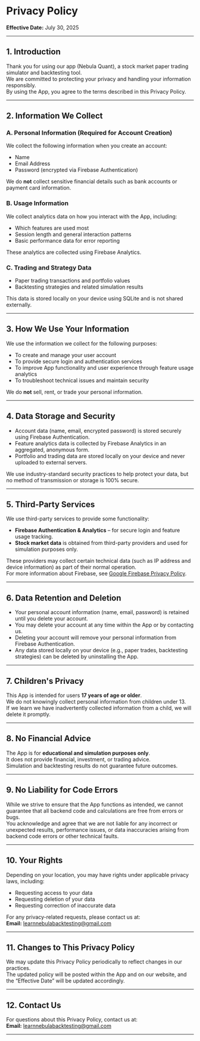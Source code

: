 # Privacy Policy

**Effective Date:** July 30, 2025

---

## 1. Introduction

Thank you for using our app (Nebula Quant), a stock market paper trading simulator and backtesting tool.  
We are committed to protecting your privacy and handling your information responsibly.  
By using the App, you agree to the terms described in this Privacy Policy.

---

## 2. Information We Collect

### A. Personal Information (Required for Account Creation)
We collect the following information when you create an account:
- Name
- Email Address
- Password (encrypted via Firebase Authentication)

We do **not** collect sensitive financial details such as bank accounts or payment card information.

### B. Usage Information
We collect analytics data on how you interact with the App, including:
- Which features are used most
- Session length and general interaction patterns
- Basic performance data for error reporting

These analytics are collected using Firebase Analytics.

### C. Trading and Strategy Data
- Paper trading transactions and portfolio values
- Backtesting strategies and related simulation results

This data is stored locally on your device using SQLite and is not shared externally.

---

## 3. How We Use Your Information
We use the information we collect for the following purposes:
- To create and manage your user account
- To provide secure login and authentication services
- To improve App functionality and user experience through feature usage analytics
- To troubleshoot technical issues and maintain security

We do **not** sell, rent, or trade your personal information.

---

## 4. Data Storage and Security
- Account data (name, email, encrypted password) is stored securely using Firebase Authentication.  
- Feature analytics data is collected by Firebase Analytics in an aggregated, anonymous form.  
- Portfolio and trading data are stored locally on your device and never uploaded to external servers.  

We use industry-standard security practices to help protect your data, but no method of transmission or storage is 100% secure.

---

## 5. Third-Party Services
We use third-party services to provide some functionality:
- **Firebase Authentication & Analytics** – for secure login and feature usage tracking.
- **Stock market data** is obtained from third-party providers and used for simulation purposes only.

These providers may collect certain technical data (such as IP address and device information) as part of their normal operation.  
For more information about Firebase, see [Google Firebase Privacy Policy](https://firebase.google.com/support/privacy).

---

## 6. Data Retention and Deletion
- Your personal account information (name, email, password) is retained until you delete your account.  
- You may delete your account at any time within the App or by contacting us.  
- Deleting your account will remove your personal information from Firebase Authentication.  
- Any data stored locally on your device (e.g., paper trades, backtesting strategies) can be deleted by uninstalling the App.

---

## 7. Children's Privacy
This App is intended for users **17 years of age or older**.  
We do not knowingly collect personal information from children under 13.  
If we learn we have inadvertently collected information from a child, we will delete it promptly.

---

## 8. No Financial Advice
The App is for **educational and simulation purposes only**.  
It does not provide financial, investment, or trading advice.  
Simulation and backtesting results do not guarantee future outcomes.

---

## 9. No Liability for Code Errors
While we strive to ensure that the App functions as intended, we cannot guarantee that all backend code and calculations are free from errors or bugs.  
You acknowledge and agree that we are not liable for any incorrect or unexpected results, performance issues, or data inaccuracies arising from backend code errors or other technical faults.

---

## 10. Your Rights
Depending on your location, you may have rights under applicable privacy laws, including:
- Requesting access to your data
- Requesting deletion of your data
- Requesting correction of inaccurate data

For any privacy-related requests, please contact us at:  
**Email:** learnnebulabacktesting@gmail.com

---

## 11. Changes to This Privacy Policy
We may update this Privacy Policy periodically to reflect changes in our practices.  
The updated policy will be posted within the App and on our website, and the “Effective Date” will be updated accordingly.

---

## 12. Contact Us
For questions about this Privacy Policy, contact us at:  
**Email:** learnnebulabacktesting@gmail.com

---
